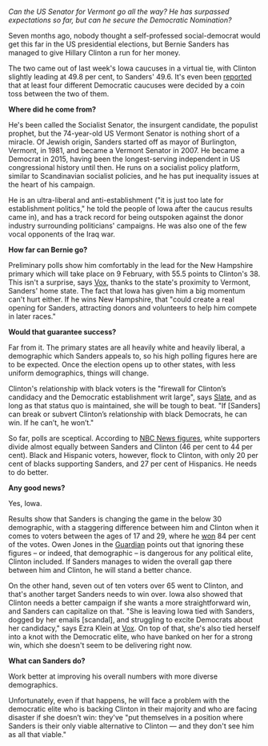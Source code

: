 *Can the US Senator for Vermont go all the way? He has surpassed expectations so far, but can he secure the Democratic Nomination?*

Seven months ago, nobody thought a self-professed social-democrat would get this far in the US presidential elections, but Bernie Sanders has managed to give Hillary Clinton a run for her money. 

The two came out of last week's Iowa caucuses in a virtual tie, with Clinton slightly leading at 49.8 per cent, to Sanders' 49.6. It's even been [reported](http://www.vox.com/2016/2/2/10893418/iowa-caucus-2016-bernie-sanders-hillary-clinton) that at least four different Democratic caucuses were decided by a coin toss between the two of them. 

**Where did he come from?**

He's been called the Socialist Senator, the insurgent candidate, the populist prophet, but the 74-year-old US Vermont Senator is nothing short of a miracle. Of Jewish origin, Sanders started off as mayor of Burlington, Vermont, in 1981, and became a Vermont Senator in 2007. He became a Democrat in 2015, having been the longest-serving independent in US congressional history until then. He runs on a socialist policy platform, similar to Scandinavian socialist policies, and he has put inequality issues at the heart of his campaign. 

He is an ultra-liberal and anti-establishment ("it is just too late for establishment politics," he told the people of Iowa after the caucus results came in), and has a track record for being outspoken against the donor industry surrounding politicians' campaigns. He was also one of the few vocal opponents of the Iraq war. 

**How far can Bernie go?**

Preliminary polls show him comfortably in the lead for the New Hampshire primary which will take place on 9 February, with 55.5 points to Clinton's 38. This isn't a surprise, says [Vox](http://www.vox.com/2016/2/2/10892152/iowa-caucus-result-clinton-wins), thanks to the state's proximity to Vermont, Sanders' home state. The fact that Iowa has given him a big momentum can't hurt either. 
If he wins New Hampshire, that "could create a real opening for Sanders, attracting donors and volunteers to help him compete in later races." 

**Would that guarantee success?**

Far from it. The primary states are all heavily white and heavily liberal, a demographic which Sanders appeals to, so his high polling figures here are to be expected. Once the election opens up to other states, with less uniform demographics, things will change. 

Clinton's relationship with black voters is the "firewall for Clinton’s candidacy and the Democratic establishment writ large", says [Slate](http://www.slate.com/articles/news_and_politics/politics/2016/01/hillary_clinton_s_ties_to_black_democrats_will_save_her_campaign_from_bernie.html), and as long as that status quo is maintained, she will be tough to beat. "If [Sanders] can break or subvert Clinton’s relationship with black Democrats, he can win. If he can’t, he won’t." 

So far, polls are sceptical. According to [NBC News figures](http://www.vox.com/2016/2/2/10892152/iowa-caucus-result-clinton-wins), white supporters divide almost equally between Sanders and Clinton (46 per cent to 44 per cent). Black and Hispanic voters, however, flock to Clinton, with only 20 per cent of blacks supporting Sanders, and 27 per cent of Hispanics. He needs to do better.

**Any good news?**

Yes, Iowa. 

Results show that Sanders is changing the game in the below 30 demographic, with a staggering difference between him and Clinton when it comes to voters between the ages of 17 and 29, where he [won](https://www.washingtonpost.com/news/the-fix/wp/2016/02/02/bernie-sanders-crushed-hillary-clinton-by-70-points-among-young-people-in-iowa-but/) 84 per cent of the votes.  Owen Jones in the [Guardian](http://www.theguardian.com/us-news/2016/feb/02/bernie-sanders-requests-vote-count-tight-finish-iowa-caucus-clinton) points out that ignoring these figures – or indeed, that demographic – is dangerous for any political elite, Clinton included.  If Sanders manages to widen the overall gap there between him and Clinton, he will stand a better chance. 

On the other hand, seven out of ten voters over 65 went to Clinton, and that's another target Sanders needs to win over. 
Iowa also showed that Clinton needs a better campaign if she wants a more straightforward win, and Sanders can capitalize on that. "She is leaving Iowa tied with Sanders, dogged by her emails [scandal], and struggling to excite Democrats about her candidacy," says Ezra Klein at [Vox](http://www.vox.com/2016/2/2/10892802/iowa-caucus-bernie-sanders-tie). On top of that, she's also tied herself into a knot with the Democratic elite, who have banked on her for a strong win, which she doesn't seem to be delivering right now.  

**What can Sanders do?**

Work better at improving his overall numbers with more diverse demographics. 

Unfortunately, even if that happens, he will face a problem with the democratic elite who is backing Clinton in their majority and who are facing disaster if she doesn’t win:  they've "put themselves in a position where Sanders is their only viable alternative to Clinton — and they don't see him as all that viable." 
